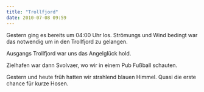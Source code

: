 ```yaml
---
title: "Trollfjord"
date: 2010-07-08 09:59
---
```

Gestern ging es bereits um 04:00 Uhr los. Strömungs und Wind bedingt war das notwendig um in den Trollfjord zu gelangen.

Ausgangs Trollfjord war uns das Angelglück hold.

Zielhafen war dann Svolvaer, wo wir in einem Pub Fußball schauten.

Gestern und heute früh hatten wir strahlend blauen Himmel. Quasi die erste chance für kurze Hosen.
